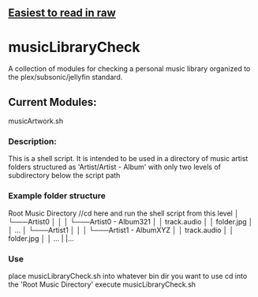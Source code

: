 ## [Easiest to read in raw](https://raw.githubusercontent.com/interstellarYachtClub/musicLibraryCheck/main/README.md)
# musicLibraryCheck
A collection of modules for checking a personal music library organized to the plex/subsonic/jellyfin standard.

## Current Modules:
musicArtwork.sh

### Description: 
This is a shell script. It is intended to be used in a directory of music artist folders structured as 'Artist/Artist - Album' with only two levels of subdirectory below the script path

### Example folder structure
Root Music Directory
//cd here and run the shell script from this level
│
└───Artist0
│   │
│   └───Artist0 - Album321
│       │   track.audio
│       │   folder.jpg
│       │   ...
│
└───Artist1
│   │
│   └───Artist1 - AlbumXYZ
│       │   track.audio
│       │   folder.jpg
│       │   ...
|
|...
### Use
place musicLibraryCheck.sh into whatever bin dir you want to use
cd into the 'Root Music Directory'
execute musicLibraryCheck.sh
